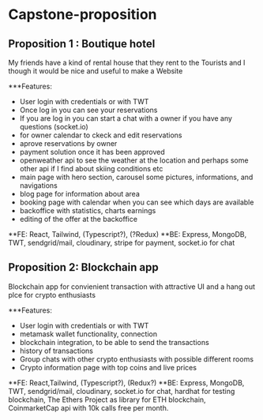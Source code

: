 # Capstone-proposition


## Proposition 1 : Boutique hotel
My friends have a kind of rental house that they rent to the Tourists and I though it would be nice and useful to make a Website


***Features:
* User login with credentials or with TWT
* Once log in you can see your reservations
* If you are log in you can start a chat with a owner if you have any questions (socket.io)
* for owner calendar to ckeck and edit reservations
* aprove reservations by owner
* payment solution once it has been approved
* openweather api to see the weather at the location and perhaps some other api if I find about skiing conditions etc
* main page with hero section, carousel some pictures, informations, and navigations
* blog page for information about area
* booking page with calendar when you can see which days are available
* backoffice with statistics, charts earnings
* editing of the offer at the backoffice

**FE: React, Tailwind, (Typescript?), (?Redux)
**BE: Express, MongoDB, TWT, sendgrid/mail, cloudinary, stripe for payment, socket.io for chat


## Proposition 2: Blockchain app
Blockchain app for convienient transaction with attractive UI and a hang out plce for crypto enthusiasts

***Features:
* User login with credentials or with TWT
* metamask wallet functionality, connection
* blockchain integration, to be able to send the transactions
* history of transactions
* Group chats with other crypto enthusiasts with possible different rooms
* Crypto information page with top coins and live prices

**FE: React,Tailwind, (Typescript?), (Redux?)
**BE: Express, MongoDB, TWT, sendgrid/mail, cloudinary, socket.io for chat, hardhat for testing blockchain, The Ethers Project as library for ETH blockchain, CoinmarketCap api with 10k calls free per month.
